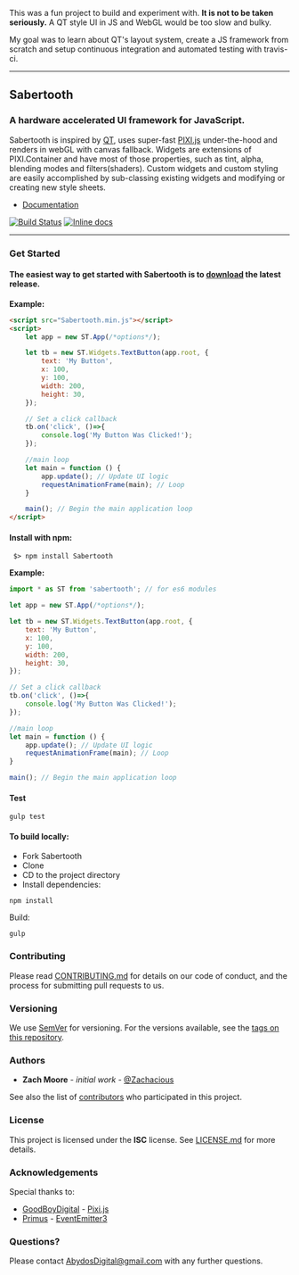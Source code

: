 This was a fun project to build and experiment with. **It is not to be taken seriously.** A QT style UI in JS and WebGL would be too slow and bulky. 

My goal was to learn about QT's layout system, create a JS framework from scratch and setup continuous integration and automated testing with travis-ci.

---

## Sabertooth

### A hardware accelerated UI framework for JavaScript.
Sabertooth is inspired by [QT](https://www.qt.io/), uses super-fast [PIXI.js](https://github.com/pixijs/pixi.js) under-the-hood and renders in webGL with canvas fallback. Widgets are extensions of PIXI.Container and have most of those properties, such as tint, alpha, blending modes and filters(shaders). Custom widgets and custom styling are easily accomplished by sub-classing existing widgets and modifying or creating new style sheets.

* [Documentation](https://abydosdigital.github.io/Sabertooth/)

[![Build Status](https://travis-ci.org/AbydosDigital/Sabertooth.svg?branch=master)](https://travis-ci.org/AbydosDigital/Sabertooth)
[![Inline docs](http://inch-ci.org/github/AbydosDigital/SaberTooth.svg?branch=master)](http://inch-ci.org/github/AbydosDigital/SaberTooth)
***
<!-- ### Goal
Imagine designing a complex user interface within a designer app and exporting it to your game/app with only a few lines of code to get it up and running. That's the goal, but this is a long-term project and only your support will get us there. Please consider sending a pull request or make a donation via PATREON. -->

### Get Started

#### The easiest way to get started with Sabertooth is to [download](https://github.com/AbydosDigital/Sabertooth/releases) the latest release.
<!-- * [Sabertooth.js](https://github.com/AbydosDigital/Sabertooth/releases/download/v0.1.9-alpha/sabertooth.js)
* [Sabertooth.min.js](https://github.com/AbydosDigital/Sabertooth/releases/download/v0.1.9-alpha/sabertooth.min.js) -->

**Example:**
```html
<script src="Sabertooth.min.js"></script>
<script>
    let app = new ST.App(/*options*/);

    let tb = new ST.Widgets.TextButton(app.root, {
        text: 'My Button',
        x: 100,
        y: 100,
        width: 200,
        height: 30,
    });

    // Set a click callback
    tb.on('click', ()=>{
        console.log('My Button Was Clicked!');
    });

    //main loop
    let main = function () {
        app.update(); // Update UI logic
        requestAnimationFrame(main); // Loop
    }

    main(); // Begin the main application loop
</script>
```

#### Install with npm:
```
 $> npm install Sabertooth
```
**Example:**
```javascript
import * as ST from 'sabertooth'; // for es6 modules

let app = new ST.App(/*options*/);

let tb = new ST.Widgets.TextButton(app.root, {
    text: 'My Button',
    x: 100,
    y: 100,
    width: 200,
    height: 30,
});

// Set a click callback
tb.on('click', ()=>{
    console.log('My Button Was Clicked!');
});

//main loop
let main = function () {
    app.update(); // Update UI logic
    requestAnimationFrame(main); // Loop
}

main(); // Begin the main application loop
```

#### Test
```
gulp test
```

#### To build locally:
* Fork Sabertooth
* Clone
* CD to the project directory
* Install dependencies:
```
npm install
```
Build:
```
gulp
```

### Contributing

Please read [CONTRIBUTING.md](CONTRIBUTING.md) for details on our code of conduct, and the process for submitting pull requests to us.

### Versioning
We use [SemVer](http://semver.org/) for versioning. For the versions available, see the [tags on this repository](https://github.com/AbydosDigital/SaberTooth/tags).

### Authors
* **Zach Moore** *- initial work -* [@Zachacious](https://github.com/Zachacious)

See also the list of [contributors](https://github.com/AbydosDigital/Sabertooth/graphs/contributors) who participated in this project.

### License
This project is licensed under the **ISC** license. See [LICENSE.md](LICENSE) for more details.

### Acknowledgements
Special thanks to:
* [GoodBoyDigital](http://www.goodboydigital.com/) - [Pixi.js](http://www.pixijs.com/)
* [Primus](https://github.com/primus) - [EventEmitter3](https://github.com/primus/eventemitter3)

### Questions?

Please contact AbydosDigital@gmail.com with any further questions.
